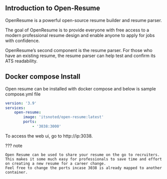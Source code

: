 ## Introduction to Open-Resume
OpenResume is a powerful open-source resume builder and resume parser.

The goal of OpenResume is to provide everyone with free access to a modern professional resume design and enable anyone to apply for jobs with confidence.

OpenResume’s second component is the resume parser. For those who have an existing resume, the resume parser can help test and confirm its ATS readability.

## Docker compose Install
Open resume can be installed with docker compose and below is sample compose.yml file
```yml
version: '3.9'
services:
    open-resume:
        image: 'itsnoted/open-resume:latest'
        ports:
            - '3038:3000'
```
To access the web ui, go to http://ip:3038.

??? note

    Open Resume can be used to share your resume on the go to recruiters.
    This makes it some much easy for professionals to save time and effort on creating a new resume for a career change.
    Feel free to change the ports incase 3038 is already mapped to another container.
